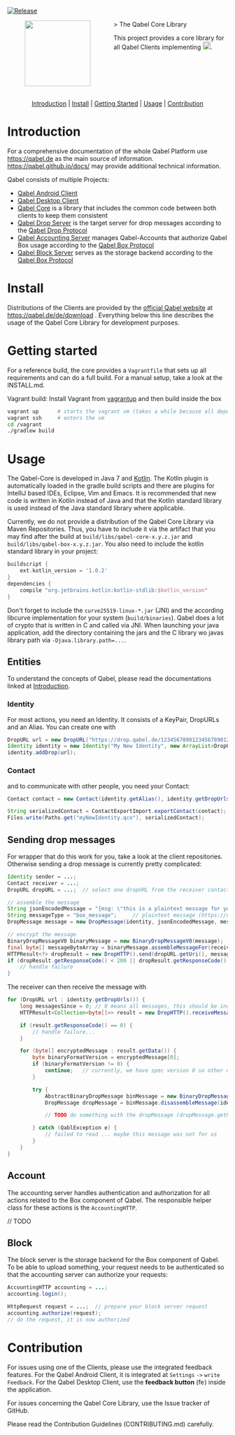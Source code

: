 [![Release](https://img.shields.io/github/release/Qabel/qabel-core.svg)](https://jitpack.io/#Qabel/qabel-core)

<img align="left" width="0" height="150px" hspace="20"/>
<a href="https://qabel.de" align="left">
	<img src="https://files.qabel.de/img/qabel_logo_orange_preview.png" height="150px" align="left"/>
</a>
<img align="left" width="0" height="150px" hspace="25"/>
> The Qabel Core Library

This project provides a core library for all Qabel Clients implementing <a href="https://qabel.de"><img alt="Qabel" src="https://files.qabel.de/img/qabel-kl.png" height="18px"/></a>.

<br style="clear: both"/>
<br style="clear: both"/>
<p align="center">
	<a href="#introduction">Introduction</a> |
	<a href="#install">Install</a> |
	<a href="#getting_started">Getting Started</a> |
	<a href="#usage">Usage</a> |
	<a href="#contribution">Contribution</a>
</p>

# Introduction

For a comprehensive documentation of the whole Qabel Platform use https://qabel.de as the main source of information. https://qabel.github.io/docs/ may provide additional technical information.

Qabel consists of multiple Projects:
 * [Qabel Android Client](https://github.com/Qabel/qabel-android)
 * [Qabel Desktop Client](https://github.com/Qabel/qabel-desktop)
 * [Qabel Core](https://github.com/Qabel/qabel-core) is a library that includes the common code between both clients to keep them consistent
 * [Qabel Drop Server](https://github.com/Qabel/qabel-drop) is the target server for drop messages according to the [Qabel Drop Protocol](http://qabel.github.io/docs/Qabel-Protocol-Drop/)
 * [Qabel Accounting Server](https://github.com/Qabel/qabel-accounting) manages Qabel-Accounts that authorize Qabel Box usage according to the [Qabel Box Protocol](http://qabel.github.io/docs/Qabel-Protocol-Box/)
 * [Qabel Block Server](https://github.com/Qabel/qabel-block) serves as the storage backend according to the [Qabel Box Protocol](http://qabel.github.io/docs/Qabel-Protocol-Box/)

# Install

Distributions of the Clients are provided by the [official Qabel website](https://qabel.de) at https://qabel.de/de/download .
Everything below this line describes the usage of the Qabel Core Library for development purposes.

# <a name="getting_started"></a>Getting started

For a reference build, the core provides a `Vagrantfile` that sets up all requirements and can do a full build.
For a manual setup, take a look at the INSTALL.md.

Vagrant build:
Install Vagrant from [vagrantup](https://www.vagrantup.com/) and then build inside the box
```BASH
vagrant up      # starts the vagrant vm (takes a while because all dependency need to be installed)
vagrant ssh     # enters the vm
cd /vagrant
./gradlew build
```

# Usage

The Qabel-Core is developed in Java 7 and [Kotlin](https://www.kotlinlang.org). The Kotlin plugin is automatically loaded in the
gradle build scripts and there are plugins for IntelliJ based IDEs, Eclipse, Vim and Emacs.
It is recommended that new code is written in Kotlin instead of Java and that the Kotlin standard library is used
instead of the Java standard library where applicable.

Currently, we do not provide a distribution of the Qabel Core Library via Maven Repositories.
Thus, you have to include it via the artifact that you may find after the build at `build/libs/qabel-core-x.y.z.jar` and `build/libs/qabel-box-x.y.z.jar`.
You also need to include the kotlin standard library in your project:

```GROOVY
buildscript {
    ext.kotlin_version = '1.0.2'
}
dependencies {
    compile "org.jetbrains.kotlin:kotlin-stdlib:$kotlin_version"
}
```

Don't forget to include the `curve25519-linux-*.jar` (JNI) and the according libcurve implementation for your system (`build/binaries`).
Qabel does a lot of crypto that is written in C and called via JNI. When launching your java application,
add the directory containing the jars and the C library wo javas library path via `-Djava.library.path=...`.

## Entities

To understand the concepts of Qabel, please read the documentations linked at [Introduction](#Introduction).

### Identity

For most actions, you need an Identity. It consists of a KeyPair, DropURLs and an Alias. You can create one with
```JAVA
DropURL url = new DropURL("https://drop.qabel.de/123456789012345678901234567890123456789012c");
Identity identity = new Identity("My New Identity", new ArrayList<DropURL>(), new QblECKeyPair());
identity.addDrop(url);
```

### Contact

and to communicate with other people, you need your Contact:
```JAVA
Contact contact = new Contact(identity.getAlias(), identity.getDropUrls(), identity.getEcPublicKey());

String serializedContact = ContactExportImport.exportContact(contact);
Files.write(Paths.get("myNewIdentity.qco"), serializedContact);
```

## Sending drop messages

For wrapper that do this work for you, take a look at the client repositories.
Otherwise sending a drop message is currently pretty complicated:
```JAVA
Identity sender = ...;
Contact receiver = ...;
DropURL dropURL = ...;  // select one dropURL from the receiver contact

// assemble the message
String jsonEncodedMessage = "{msg: \"this is a plaintext message for you\"}";
String messageType = "box_message";     // plaintext message (https://qabel.github.io explains these)
DropMessage message = new DropMessage(identity, jsonEncodedMessage, messageType);

// encrypt the message
BinaryDropMessageV0 binaryMessage = new BinaryDropMessageV0(message);
final byte[] messageByteArray = binaryMessage.assembleMessageFor(receiver, sender);
HTTPResult<?> dropResult = new DropHTTP().send(dropURL.getUri(), messageByteArray);
if (dropResult.getResponseCode() < 200 || dropResult.getResponseCode() >= 300) {
    // handle failure
}
```

The receiver can then receive the message with
```JAVA
for (DropURL url : identity.getDropUrls()) {
    long messagesSince = 0; // 0 means all messages, this should be increased to the last-modified from the server response
    HTTPResult<Collection<byte[]>> result = new DropHTTP().receiveMessages(url.getUri(), messagesSince);

    if (result.getResponseCode() == 0) {
        // handle failure...
    }

    for (byte[] encryptedMessage : result.getData()) {
        byte binaryFormatVersion = encryptedMessage[0];
        if (binaryFormatVersion != 0) {
            continue;   // currently, we have spec version 0 so other messages won't be parseable
        }

        try {
            AbstractBinaryDropMessage binMessage = new BinaryDropMessageV0(encryptedMessage);
            DropMessage dropMessage = binMessage.disassembleMessage(identity);  // decrypt with identities private key

            // TODO do something with the dropMessage (dropMessage.getPayload() contains '{msg: \"this is a plaintext message for you\"}')

        } catch (QablException e) {
            // failed to read ... maybe this message was not for us
        }
    }
}
```

## Account

The accounting server handles authentication and authorization for all actions related to the Box component of Qabel.
The responsible helper class for these actions is the `AccountingHTTP`.

// TODO

## Block

The block server is the storage backend for the Box component of Qabel.
To be able to upload something, your request needs to be authenticated so that the accounting server can authorize your requests:
```JAVA
AccountingHTTP accounting = ...;
accounting.login();

HttpRequest request = ...;  // prepare your block server request
accounting.authorize(request);
// do the request, it is now authorized
```


# Contribution

For issues using one of the Clients, please use the integrated feedback features.
For the Qabel Android Client, it is integrated at `Settings` `->` `write Feedback`.
For the Qabel Desktop Client, use the **feedback button** (<img alt="feedback icon" src="https://raw.githubusercontent.com/Qabel/qabel-desktop/master/src/main/resources/img/exclamation.png" height="14px"/>) inside the application.

For issues concerning the Qabel Core Library, use the Issue tracker of GitHub.

Please read the Contribution Guidelines (CONTRIBUTING.md) carefully.
